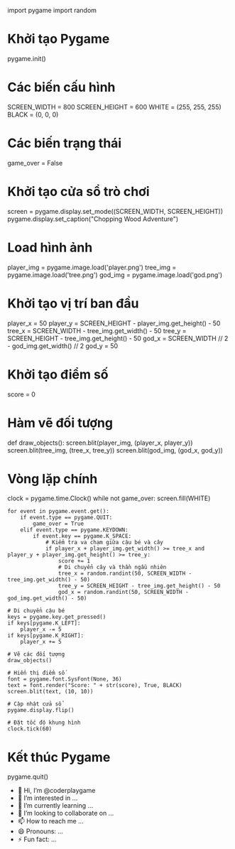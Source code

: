 import pygame
import random

# Khởi tạo Pygame
pygame.init()

# Các biến cấu hình
SCREEN_WIDTH = 800
SCREEN_HEIGHT = 600
WHITE = (255, 255, 255)
BLACK = (0, 0, 0)

# Các biến trạng thái
game_over = False

# Khởi tạo cửa sổ trò chơi
screen = pygame.display.set_mode((SCREEN_WIDTH, SCREEN_HEIGHT))
pygame.display.set_caption("Chopping Wood Adventure")

# Load hình ảnh
player_img = pygame.image.load('player.png')
tree_img = pygame.image.load('tree.png')
god_img = pygame.image.load('god.png')

# Khởi tạo vị trí ban đầu
player_x = 50
player_y = SCREEN_HEIGHT - player_img.get_height() - 50
tree_x = SCREEN_WIDTH - tree_img.get_width() - 50
tree_y = SCREEN_HEIGHT - tree_img.get_height() - 50
god_x = SCREEN_WIDTH // 2 - god_img.get_width() // 2
god_y = 50

# Khởi tạo điểm số
score = 0

# Hàm vẽ đối tượng
def draw_objects():
    screen.blit(player_img, (player_x, player_y))
    screen.blit(tree_img, (tree_x, tree_y))
    screen.blit(god_img, (god_x, god_y))

# Vòng lặp chính
clock = pygame.time.Clock()
while not game_over:
    screen.fill(WHITE)
    
    for event in pygame.event.get():
        if event.type == pygame.QUIT:
            game_over = True
        elif event.type == pygame.KEYDOWN:
            if event.key == pygame.K_SPACE:
                # Kiểm tra va chạm giữa cậu bé và cây
                if player_x + player_img.get_width() >= tree_x and player_y + player_img.get_height() >= tree_y:
                    score += 1
                    # Di chuyển cây và thần ngẫu nhiên
                    tree_x = random.randint(50, SCREEN_WIDTH - tree_img.get_width() - 50)
                    tree_y = SCREEN_HEIGHT - tree_img.get_height() - 50
                    god_x = random.randint(50, SCREEN_WIDTH - god_img.get_width() - 50)
    
    # Di chuyển cậu bé
    keys = pygame.key.get_pressed()
    if keys[pygame.K_LEFT]:
        player_x -= 5
    if keys[pygame.K_RIGHT]:
        player_x += 5
    
    # Vẽ các đối tượng
    draw_objects()
    
    # Hiển thị điểm số
    font = pygame.font.SysFont(None, 36)
    text = font.render("Score: " + str(score), True, BLACK)
    screen.blit(text, (10, 10))
    
    # Cập nhật cửa sổ
    pygame.display.flip()
    
    # Đặt tốc độ khung hình
    clock.tick(60)

# Kết thúc Pygame
pygame.quit()
- 👋 Hi, I’m @coderplaygame
- 👀 I’m interested in ...
- 🌱 I’m currently learning ...
- 💞️ I’m looking to collaborate on ...
- 📫 How to reach me ...
- 😄 Pronouns: ...
- ⚡ Fun fact: ...

<!---
coderplaygame/coderplaygame is a ✨ special ✨ repository because its `README.md` (this file) appears on your GitHub profile.
You can click the Preview link to take a look at your changes.
--->
